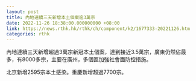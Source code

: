 ```yaml
---
layout: post
title: 內地連續三天新增本土個案逾3萬宗
date: 2022-11-26 18:38:00.000000000 +08:00
link: https://news.rthk.hk/rthk/ch/component/k2/1677333-20221126.htm
categories: rthk
---
```


內地連續三天新增超過3萬宗新冠本土個案，達到接近3.5萬宗，廣東仍然佔最多，有8000多宗，主要在廣州，多個區加強社會面防控措施。

北京新增2595宗本土感染。重慶新增超過7700宗。
